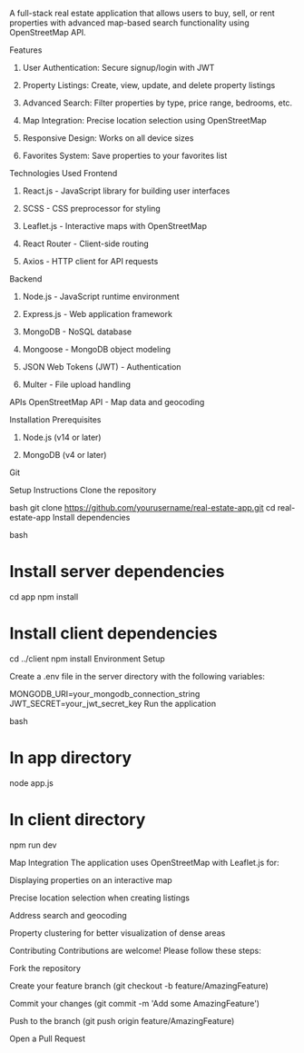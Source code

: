 A full-stack real estate application that allows users to buy, sell, or rent properties with advanced map-based search functionality using OpenStreetMap API.

Features
1. User Authentication: Secure signup/login with JWT

2. Property Listings: Create, view, update, and delete property listings

3. Advanced Search: Filter properties by type, price range, bedrooms, etc.

4. Map Integration: Precise location selection using OpenStreetMap

5. Responsive Design: Works on all device sizes

6. Favorites System: Save properties to your favorites list

Technologies Used
Frontend
1. React.js - JavaScript library for building user interfaces

2. SCSS - CSS preprocessor for styling

3. Leaflet.js - Interactive maps with OpenStreetMap

4. React Router - Client-side routing

5. Axios - HTTP client for API requests

Backend
1. Node.js - JavaScript runtime environment

2. Express.js - Web application framework

3. MongoDB - NoSQL database

4. Mongoose - MongoDB object modeling

5. JSON Web Tokens (JWT) - Authentication

6. Multer - File upload handling

APIs
OpenStreetMap API - Map data and geocoding

Installation
Prerequisites
1. Node.js (v14 or later)

2. MongoDB (v4 or later)

Git

Setup Instructions
Clone the repository

bash
git clone https://github.com/yourusername/real-estate-app.git
cd real-estate-app
Install dependencies

bash
# Install server dependencies
cd app
npm install

# Install client dependencies
cd ../client
npm install
Environment Setup

Create a .env file in the server directory with the following variables:

MONGODB_URI=your_mongodb_connection_string
JWT_SECRET=your_jwt_secret_key
Run the application

bash
# In app directory
node app.js

# In client directory
npm run dev

Map Integration
The application uses OpenStreetMap with Leaflet.js for:

Displaying properties on an interactive map

Precise location selection when creating listings

Address search and geocoding

Property clustering for better visualization of dense areas

Contributing
Contributions are welcome! Please follow these steps:

Fork the repository

Create your feature branch (git checkout -b feature/AmazingFeature)

Commit your changes (git commit -m 'Add some AmazingFeature')

Push to the branch (git push origin feature/AmazingFeature)

Open a Pull Request
